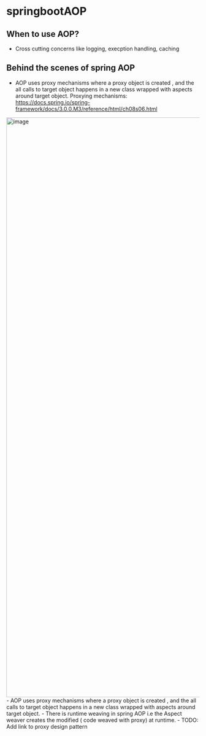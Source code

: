 # springbootAOP

## When to use AOP?
- Cross cutting concerns like logging, execption handling, caching
 

## Behind the scenes of spring AOP
- AOP uses proxy mechanisms where a proxy object is created , and the all calls to target object happens in a new class wrapped with aspects around target object.
Proxying mechanisms: https://docs.spring.io/spring-framework/docs/3.0.0.M3/reference/html/ch08s06.html
<img width="1511" alt="image" src="https://user-images.githubusercontent.com/18646176/233779878-40dfd3de-1f86-4b27-9992-360835c7c046.png">
- AOP uses proxy mechanisms where a proxy object is created , and the all calls to target object happens in a new class wrapped with aspects around target object.
- There is runtime weaving in spring AOP i.e the Aspect weaver creates the modified ( code weaved with proxy) at runtime.
- TODO: Add link to proxy design pattern



